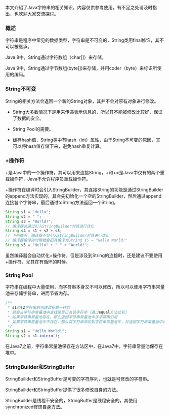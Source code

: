 本文介绍了Java字符串的相关知识。内容仅供参考使用，有不足之处请及时指出，也欢迎大家交流探讨。

### 概述

字符串是程序中常见的数据类型，字符串是不可变的，String类用final修饰，其不可以被继承。

Java 8中，String通过字符数组（char[]）来存储。

Java 9中，String通过字节数组(byte[])来存储，并用coder（byte）来标识所使用的编码。

### String不可变

String的相关方法会返回一个新的String对象，其并不会对原有对象进行修改。

* String大多数情况下是用来传递表示信息的，所以其不能被修改比较好，保证了数据的安全。

* String Pool的需要。

* 缓存hash值，String类中有hash（int）属性，由于String不可变的原因，其可以将hash值存储下来，避免hash重复计算。

### +操作符

+是Java中的一个操作符，其可以用来连接String，+和+=是Java中仅有的两个重载操作符，Java不允许程序员重载操作符。

+操作符在编译时会引入StringBuilder，其连接String的功能是通过StringBuilder的append方法实现的，其会先初始化一个空的StringBuilder，然后通过append连接各个字符串，最后通过toString方法返回一个String。

``` java
String s1 = "Hello";
String s2 = " ";
String s3 = "World!";
// 编译器会通过引入StringBuilder对其进行优化
String s4 = s1 + s2 + s3;
// 下列情况，编译器不会引入StringBuilder对其进行优化
// 编译器编译的时候就会把其编译为String s5 = "Hello World!"
String s5 = "Hello" + " " + "World!";
```

虽然编译器会自动优化+操作符，但是涉及到String的连接时，还是建议不要使用+操作符，尤其在有循环的时候。

### String Pool

字符串在编程中大量使用，而字符串本身又不可以修改，所以可以使用字符串常量池来存储字符串，进而节省内存。

``` java
/**
 * s1和s2字符串的创建过程是一样的
 * 其会去字符串常量池中查找是否已有该字符串（通过equal方法比较）
 * 如果字符串常量池存在，那么返回字符串常量池中该字符串引用
 * 如果字符串常量池中不存在，那么将字符串添加到字符串常量池中，并返回字符串常量池中该字符串引用
 */
String s1 = "Hello World!";
String s2 = s1.intern();
```

在Java7之前，字符串常量池保存在方法区中，在Java7中，字符串常量池保存在堆中。

### StringBuilder和StringBuffer

StringBuilider和StringBuffer是可变的字符序列，也就是可修改的字符串。

StringBuilider和StringBuffer提供了很多修改自身的方法。

StringBuilder是线程不安全的，StringBuffer是线程安全的，其使用synchronized修饰自身方法。